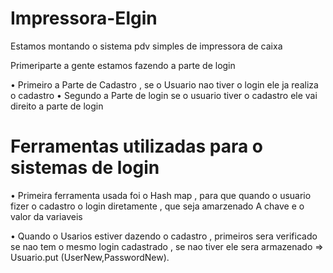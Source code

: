 # Impressora-Elgin

Estamos montando o sistema pdv simples de impressora de caixa 

Primeriparte a gente estamos fazendo a parte de login 

 • Primeiro a Parte de Cadastro , se o Usuario nao tiver o login ele ja realiza o cadastro 
 • Segundo a Parte de login se o usuario tiver o cadastro ele vai direito a parte de login

# Ferramentas utilizadas para o sistemas de login 

• Primeira ferramenta usada foi o Hash map , para que quando o usuario fizer o cadastro o login diretamente ,
que seja amarzenado A chave e o valor da variaveis 

• Quando o Usarios estiver dazendo o cadastro , primeiros sera verificado se nao tem o mesmo login cadastrado ,
se nao tiver ele sera armazenado => Usuario.put (UserNew,PasswordNew).

